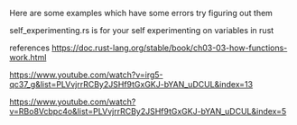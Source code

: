 Here are some examples which have some errors try figuring out them 

self_experimenting.rs is for your self experimenting on variables in rust 

references 
https://doc.rust-lang.org/stable/book/ch03-03-how-functions-work.html

https://www.youtube.com/watch?v=irg5-qc37_g&list=PLVvjrrRCBy2JSHf9tGxGKJ-bYAN_uDCUL&index=13

https://www.youtube.com/watch?v=RBo8Vcbpc4o&list=PLVvjrrRCBy2JSHf9tGxGKJ-bYAN_uDCUL&index=5

